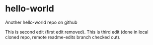 # hello-world
Another hello-world repo on github

This is second edit (first edit removed).
This is third edit (done in local cloned repo, remote readme-edits branch checked out).

 
